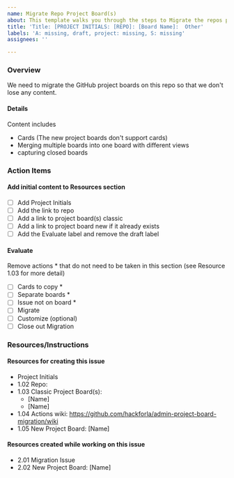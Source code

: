 ```yaml
---
name: Migrate Repo Project Board(s)
about: This template walks you through the steps to Migrate the repos project boards
title: 'Title: [PROJECT INITIALS: [REPO]: [Board Name]:  Other'
labels: 'A: missing, draft, project: missing, S: missing'
assignees: ''

---
```


###


### Overview
We need to migrate the GitHub project boards on this repo so that we don't lose any content.

#### Details
Content includes
- Cards (The new project boards don't support cards)
- Merging multiple boards into one board with different views
- capturing closed boards

### Action Items

#### Add initial content to Resources section
- [ ] Add Project Initials
- [ ] Add the link to repo
- [ ] Add a link to project board(s) classic
- [ ] Add a link to project board new if it already exists
- [ ] Add the Evaluate label and remove the draft label

#### Evaluate
Remove actions * that do not need to be taken in this section (see Resource 1.03 for more detail)
- [ ] Cards to copy *
- [ ] Separate boards *
- [ ] Issue not on board *
- [ ] Migrate
- [ ] Customize (optional)
- [ ] Close out Migration

### Resources/Instructions

#### Resources for creating this issue
- Project Initials
- 1.02 Repo:
- 1.03 Classic Project Board(s):
   - [Name]
   - [Name]
- 1.04 Actions wiki: https://github.com/hackforla/admin-project-board-migration/wiki
- 1.05 New Project Board:  [Name]

#### Resources created while working on this issue
- 2.01 Migration Issue
- 2.02 New Project Board:  [Name]
